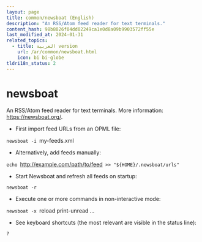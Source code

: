```yaml
---
layout: page
title: common/newsboat (English)
description: "An RSS/Atom feed reader for text terminals."
content_hash: 98b8026f04dd02249ca1e0d8a09b9903572ff55e
last_modified_at: 2024-01-31
related_topics:
  - title: العربية version
    url: /ar/common/newsboat.html
    icon: bi bi-globe
tldri18n_status: 2
---
```

# newsboat

An RSS/Atom feed reader for text terminals.
More information: <https://newsboat.org/>.

- First import feed URLs from an OPML file:

`newsboat -i `<span class="tldr-var badge badge-pill bg-dark-lm bg-white-dm text-white-lm text-dark-dm font-weight-bold">my-feeds.xml</span>

- Alternatively, add feeds manually:

`echo `<span class="tldr-var badge badge-pill bg-dark-lm bg-white-dm text-white-lm text-dark-dm font-weight-bold">http://example.com/path/to/feed</span>` >> "${HOME}/.newsboat/urls"`

- Start Newsboat and refresh all feeds on startup:

`newsboat -r`

- Execute one or more commands in non-interactive mode:

`newsboat -x `<span class="tldr-var badge badge-pill bg-dark-lm bg-white-dm text-white-lm text-dark-dm font-weight-bold">reload print-unread ...</span>

- See keyboard shortcuts (the most relevant are visible in the status line):

`?`
